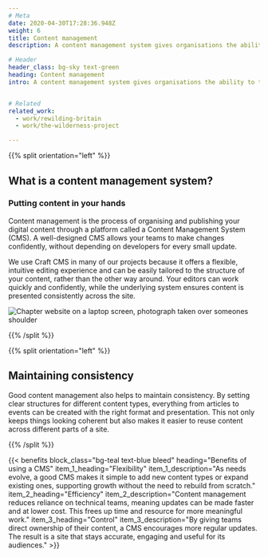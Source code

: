 ```yaml
---
# Meta
date: 2020-04-30T17:28:36.948Z
weight: 6
title: Content management
description: A content management system gives organisations the ability to take control of their digital content. It provides the tools to keep your website fresh and relevant without the huge overhead.

# Header
header_class: bg-sky text-green
heading: Content management
intro: A content management system gives organisations the ability to take control of their digital content. It provides the tools to keep your website fresh and relevant without the huge overhead.


# Related
related_work:
  - work/rewilding-britain
  - work/the-wilderness-project

---
```



<div class="section--lg">

{{% split orientation="left" %}}

  ## What is a content management system?
  
  ### Putting content in your hands

  Content management is the process of organising and publishing your digital content through a  platform called a Content Management System (CMS). A well-designed CMS allows your teams to make changes confidently, without depending on developers for every small update.

  We use Craft CMS in many of our projects because it offers a flexible, intuitive editing experience and can be easily tailored to the structure of your content, rather than the other way around. Your editors can work quickly and confidently, while the underlying system ensures content is presented consistently across the site.

  ![Chapter website on a laptop screen, photograph taken over someones shoulder](https://madebykind.imgix.net/chapter-laptop-screen.jpg)

{{% /split %}}

{{% split orientation="left" %}}

## Maintaining consistency

Good content management also helps to maintain consistency. By setting clear structures for different content types, everything from articles to events can be created with the right format and presentation. This not only keeps things looking coherent but also makes it easier to reuse content across different parts of a site.

{{% /split %}}

</div>

{{< benefits
  block_class="bg-teal text-blue bleed"
  heading="Benefits of using a CMS"
  item_1_heading="Flexibility"
  item_1_description="As needs evolve, a good CMS makes it simple to add new content types or expand existing ones, supporting growth without the need to rebuild from scratch."
  item_2_heading="Efficiency"
  item_2_description="Content management reduces reliance on technical teams, meaning updates can be made faster and at lower cost. This frees up time and resource for more meaningful work."
  item_3_heading="Control"
  item_3_description="By giving teams direct ownership of their content, a CMS encourages more regular updates. The result is a site that stays accurate, engaging and useful for its audiences." >}}
